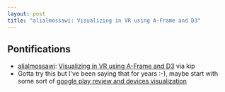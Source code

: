 ```yaml
---
layout: post
title: "alialmossawi: Visualizing in VR using A-Frame and D3"
---
```


## Pontifications

* [alialmossawi](https://twitter.com/alialmossawi): [ Visualizing in VR using A-Frame and D3](https://almossawi.com/aframe-d3-visualization/) via kip
* Gotta try this but I've been saying that for years :-), maybe start with some sort of [google play review and devices visualization](http://rolandtanglao.com/2018/04/23/p1-no-correlation-between-samsung-s8-oreo-crashes-bug-1450793-and-google-play-reviews/) 




